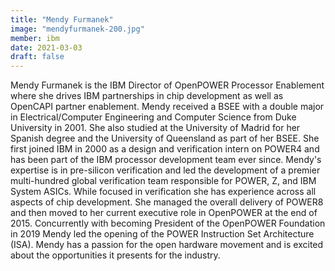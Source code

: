 ```yaml
---
title: "Mendy Furmanek"
image: "mendyfurmanek-200.jpg"
member: ibm
date: 2021-03-03
draft: false
---
```


Mendy Furmanek is the IBM Director of OpenPOWER Processor Enablement where she drives IBM partnerships in chip development as well as OpenCAPI partner enablement.
Mendy received a BSEE with a double major in Electrical/Computer Engineering and Computer Science from Duke University in 2001.
She also studied at the University of Madrid for her Spanish degree and the University of Queensland as part of her BSEE.
She first joined IBM in 2000 as a design and verification intern on POWER4 and has been part of the IBM processor development team ever since.
Mendy's expertise is in pre-silicon verification and led the development of a premier multi-hundred global verification team responsible for POWER, Z, and IBM System ASICs.
While focused in verification she has experience across all aspects of chip development.
She managed the overall delivery of POWER8 and then moved to her current executive role in OpenPOWER at the end of 2015.
Concurrently with becoming President of the OpenPOWER Foundation in 2019 Mendy led the opening of the POWER Instruction Set Architecture (ISA).
Mendy has a passion for the open hardware movement and is excited about the opportunities it presents for the industry.
